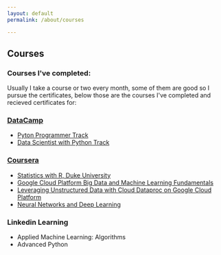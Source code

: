 ```yaml
---
layout: default
permalink: /about/courses

---
```


## Courses

### Courses I've completed:
Usually I take a course or two every month, some of them are good so I pursue the certificates, below those are the courses I've completed and recieved certificates for:

### <a href="https://www.datacamp.com/profile/AhmedOmarEissa" target="_blank">DataCamp</a>
*   <a href="https://www.datacamp.com/statement-of-accomplishment/track/e3128c11c37bca473a1381ce98534f870d2e2fcb" target="_blank">Pyton Programmer Track</a>
*   <a href="https://www.datacamp.com/statement-of-accomplishment/track/5d9be18ebdd04e25d505266209b624dacdcc25f9" target="_blank">Data Scientist with Python Track</a>

### <a href="https://www.coursera.org/user/ebc9eb92fc4ad4e77d189aba09d69412" target="_blank">Coursera</a>
*   <a href="https://www.coursera.org/account/accomplishments/specialization/7J3N5ACVY8RH" target="_blank">Statistics with R, Duke University</a>
*   <a href="https://www.coursera.org/account/accomplishments/records/6Y9KCEEBZCF3" target="_blank">Google Cloud Platform Big Data and Machine Learning Fundamentals</a>
*  <a href="https://www.coursera.org/account/accomplishments/records/Q9HZ97MA3U8E" target="_blank">Leveraging Unstructured Data with Cloud Dataproc on Google Cloud Platform</a>
*   <a href="https://www.coursera.org/account/accomplishments/records/7H4S89WBJMZT" target="_blank">Neural Networks and Deep Learning</a>

### Linkedin Learning
*   Applied Machine Learning: Algorithms
*   Advanced Python

